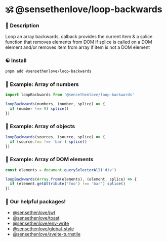 # 🕉 @sensethenlove/loop-backwards


### 🙏 Description
Loop an array backwards, calback provides the current item & a splice function that removes elements from DOM if splice is called on a DOM element and/or removes item from array if item is not a DOM element


### ☯️ Install
```bash
pnpm add @sensethenlove/loop-backwards
```

### 💛 Example: Array of numbers
```ts
import loopBackwards from '@sensethenlove/loop-backwards'

loopBackwards(numbers, (number, splice) => {
  if (number !== 9) splice()
})
```


### 🧡 Example: Array of objects
```ts
loopBackwards(sources, (source, splice) => {
  if (source.foo !== 'bar') splice()
})
```

### 💚 Example: Array of DOM elements
```ts
const elements = document.querySelectorAll('div')

loopBackwards(Array.from(elements), (element, splice) => {
  if (element.getAttribute('foo') !== 'bar') splice()
})
```

### 💖 Our helpful packages!
* [@sensethenlove/jwt](https://www.npmjs.com/package/@sensethenlove/jwt)
* [@sensethenlove/toast](https://www.npmjs.com/package/@sensethenlove/toast)
* [@sensethenlove/env-write](https://www.npmjs.com/package/@sensethenlove/env-write)
* [@sensethenlove/global-style](https://www.npmjs.com/package/@sensethenlove/global-style)
* [@sensethenlove/svelte-turnstile](https://www.npmjs.com/package/@sensethenlove/svelte-turnstile)
